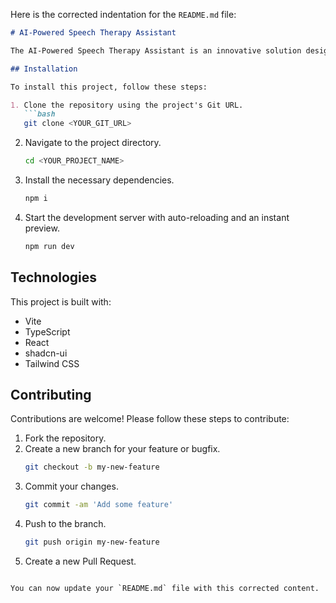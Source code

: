 Here is the corrected indentation for the `README.md` file:

```markdown
# AI-Powered Speech Therapy Assistant

The AI-Powered Speech Therapy Assistant is an innovative solution designed to support individuals facing communication challenges. By harnessing advanced artificial intelligence technologies, this [...]

## Installation

To install this project, follow these steps:

1. Clone the repository using the project's Git URL.
   ```bash
   git clone <YOUR_GIT_URL>
   ```
2. Navigate to the project directory.
   ```bash
   cd <YOUR_PROJECT_NAME>
   ```
3. Install the necessary dependencies.
   ```bash
   npm i
   ```
4. Start the development server with auto-reloading and an instant preview.
   ```bash
   npm run dev
   ```

## Technologies

This project is built with:

- Vite
- TypeScript
- React
- shadcn-ui
- Tailwind CSS

## Contributing

Contributions are welcome! Please follow these steps to contribute:

1. Fork the repository.
2. Create a new branch for your feature or bugfix.
   ```bash
   git checkout -b my-new-feature
   ```
3. Commit your changes.
   ```bash
   git commit -am 'Add some feature'
   ```
4. Push to the branch.
   ```bash
   git push origin my-new-feature
   ```
5. Create a new Pull Request.
```

You can now update your `README.md` file with this corrected content.
